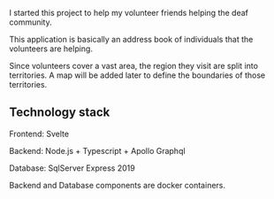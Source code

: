 I started this project to help my volunteer friends helping the deaf community.

This application is basically an address book of individuals that the volunteers are helping.

Since volunteers cover a vast area, the region they visit are split into territories.  A map will be added later to define the boundaries of those territories.


## Technology stack
Frontend: Svelte

Backend: Node.js + Typescript + Apollo Graphql

Database: SqlServer Express 2019

Backend and Database components are docker containers.
